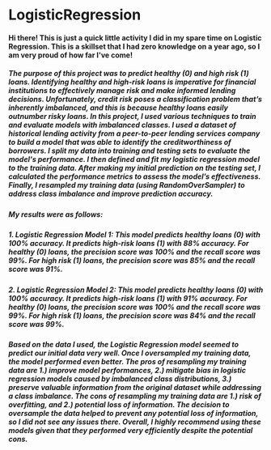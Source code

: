 # LogisticRegression
#### Hi there! This is just a quick little activity I did in my spare time on Logistic Regression. This is a skillset that I had zero knowledge on a year ago, so I am very proud of how far I've come! 

##### The purpose of this project was to predict healthy (0) and high risk (1) loans. Identifying healthy and high-risk loans is imperative for financial institutions to effectively manage risk and make informed lending decisions. Unfortunately, credit risk poses a classification problem that’s inherently imbalanced, and this is because healthy loans easily outnumber risky loans. In this project, I used various techniques to train and evaluate models with imbalanced classes. I used a dataset of historical lending activity from a peer-to-peer lending services company to build a model that was able to identify the creditworthiness of borrowers. I split my data into training and testing sets to evaluate the model's performance. I then defined and fit my logistic regression model to the training data. After making my initial prediction on the testing set, I calculated the performance metrics to assess the model’s effectiveness. Finally, I resampled my training data (using RandomOverSampler) to address class imbalance and improve prediction accuracy. 

##### My results were as follows: 
##### 1. Logistic Regression Model 1: This model predicts healthy loans (0) with 100% accuracy. It predicts high-risk loans (1) with 88% accuracy. For healthy (0) loans, the precision score was 100% and the recall score was 99%. For high risk (1) loans, the precision score was 85% and the recall score was 91%.

##### 2. Logistic Regression Model 2: This model predicts healthy loans (0) with 100% accuracy. It predicts high-risk loans (1) with 91% accuracy. For healthy (0) loans, the precision score was 100% and the recall score was 99%. For high risk (1) loans, the precision score was 84% and the recall score was 99%.


##### Based on the data I used, the Logistic Regression model seemed to predict our initial data very well. Once I oversampled my training data, the model performed even better. The pros of resampling my training data are 1.) improve model performances, 2.) mitigate bias in logistic regression models caused by imbalanced class distributions, 3.) preserve valuable information from the original dataset while addressing a class imbalance. The cons of resampling my training data are 1.) risk of overfitting, and 2.) potential loss of information. The decision to oversample the data helped to prevent any potential loss of information, so I did not see any issues there. Overall, I highly recommend using these models given that they performed very efficiently despite the potential cons. 

